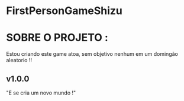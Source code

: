 # FirstPersonGameShizu

# SOBRE O PROJETO :
Estou criando este game atoa, sem objetivo nenhum em um domingão aleatorio !!

## v1.0.0
"E se cria um novo mundo !"
